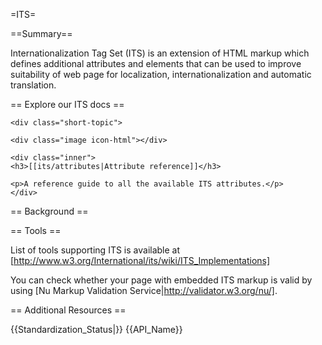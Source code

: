 =ITS=

==Summary==

Internationalization Tag Set (ITS) is an extension of HTML markup which defines additional attributes and elements that can be used to improve suitability of web page for localization, internationalization and automatic translation.

== Explore our ITS docs ==

<div class="topic-container">
 
    <div class="short-topic">
  
    <div class="image icon-html"></div>
    
    <div class="inner">
    <h3>[[its/attributes|Attribute reference]]</h3>
    
    <p>A reference guide to all the available ITS attributes.</p>
    </div>
  
  </div>

</div>
<div class="clearfixboth"></div>

== Background ==

== Tools ==

List of tools supporting ITS is available at [http://www.w3.org/International/its/wiki/ITS_Implementations]

You can check whether your page with embedded ITS markup is valid by using [Nu Markup Validation Service|http://validator.w3.org/nu/].

== Additional Resources ==

{{Standardization_Status|}}
{{API_Name}}